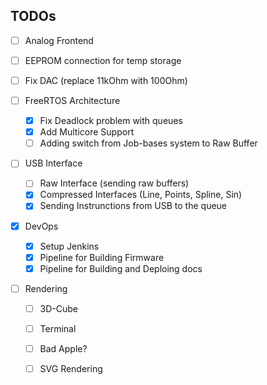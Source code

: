 ## TODOs

- [ ] Analog Frontend
- [ ] EEPROM connection for temp storage
- [ ] Fix DAC (replace 11kOhm with 100Ohm)

- [ ] FreeRTOS Architecture
  - [X] Fix Deadlock problem with queues
  - [X] Add Multicore Support
  - [ ] Adding switch from Job-bases system to Raw Buffer

- [ ] USB Interface
    - [ ] Raw Interface (sending raw buffers)
    - [X] Compressed Interfaces (Line, Points, Spline, Sin)
    - [X] Sending Instrunctions from USB to the queue

- [X] DevOps
    - [X] Setup Jenkins
    - [X] Pipeline for Building Firmware
    - [X] Pipeline for Building and Deploing docs

- [ ] Rendering 
    - [ ] 3D-Cube  
    - [ ] Terminal
    - [ ] Bad Apple?
    - [ ] SVG Rendering


